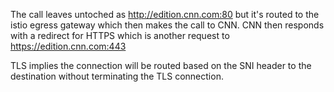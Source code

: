 The call leaves untoched as http://edition.cnn.com:80 but it's routed to the istio egress gateway which then makes the call to CNN. CNN then responds with a redirect for HTTPS which is another request to https://edition.cnn.com:443  

TLS implies the connection will be routed based on the SNI header to the destination without terminating the TLS connection.
